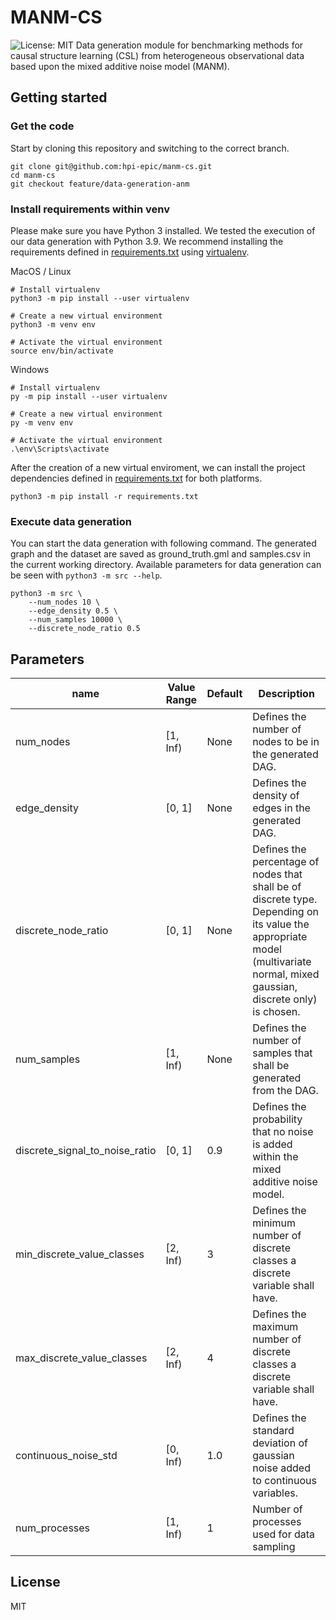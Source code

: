 # MANM-CS
![License: MIT](https://img.shields.io/badge/License-MIT-blue.svg)
Data generation module for benchmarking methods for causal structure learning (CSL) from heterogeneous observational data based upon the mixed additive noise model (MANM).


## Getting started

### Get the code
Start by cloning this repository and switching to the correct branch.
```
git clone git@github.com:hpi-epic/manm-cs.git
cd manm-cs 
git checkout feature/data-generation-anm
```
### Install requirements within venv

Please make sure you have Python 3 installed. We tested the execution of our data generation with Python 3.9.
We recommend installing the requirements defined in [requirements.txt](requirements.txt) using [virtualenv](https://packaging.python.org/guides/installing-using-pip-and-virtual-environments/).

MacOS / Linux

```
# Install virtualenv 
python3 -m pip install --user virtualenv

# Create a new virtual environment
python3 -m venv env

# Activate the virtual environment
source env/bin/activate
```

Windows

```
# Install virtualenv 
py -m pip install --user virtualenv

# Create a new virtual environment
py -m venv env

# Activate the virtual environment
.\env\Scripts\activate
```

After the creation of a new virtual enviroment, we can install the project dependencies defined in [requirements.txt](requirements.txt) for both platforms.

```
python3 -m pip install -r requirements.txt 
```

### Execute data generation

You can start the data generation with following command. The generated graph and the dataset are saved as ground_truth.gml and samples.csv in the current working directory. Available parameters for data generation can be seen with ```python3 -m src --help```.

```
python3 -m src \
    --num_nodes 10 \
    --edge_density 0.5 \
    --num_samples 10000 \
    --discrete_node_ratio 0.5
```

## Parameters

| name                           | Value Range | Default | Description |
| ------------------------------ | ----------- |----|  --- |
| num_nodes                      | \[1, Inf)   | None | Defines the number of nodes to be in the generated DAG. |
| edge_density                   | \[0, 1\]    | None | Defines the density of edges in the generated DAG.  |
| discrete_node_ratio            | \[0, 1\]    | None | Defines the percentage of nodes that shall be of discrete type. Depending on its value the appropriate model (multivariate normal, mixed gaussian, discrete only) is chosen. |
| num_samples                    | \[1, Inf)   | None | Defines the number of samples that shall be generated from the DAG. |
| discrete_signal_to_noise_ratio | \[0, 1\]    | 0.9 | Defines the probability that no noise is added within the mixed additive noise model. |
| min_discrete_value_classes     | \[2, Inf)  | 3 | Defines the minimum number of discrete classes a discrete variable shall have. |
| max_discrete_value_classes     | \[2, Inf)  | 4 | Defines the maximum number of discrete classes a discrete variable shall have. |
| continuous_noise_std            | \[0, Inf)   | 1.0 | Defines the standard deviation of gaussian noise added to continuous variables. |
| num_processes | [1, Inf) | 1 | Number of processes used for data sampling |

## License

MIT
